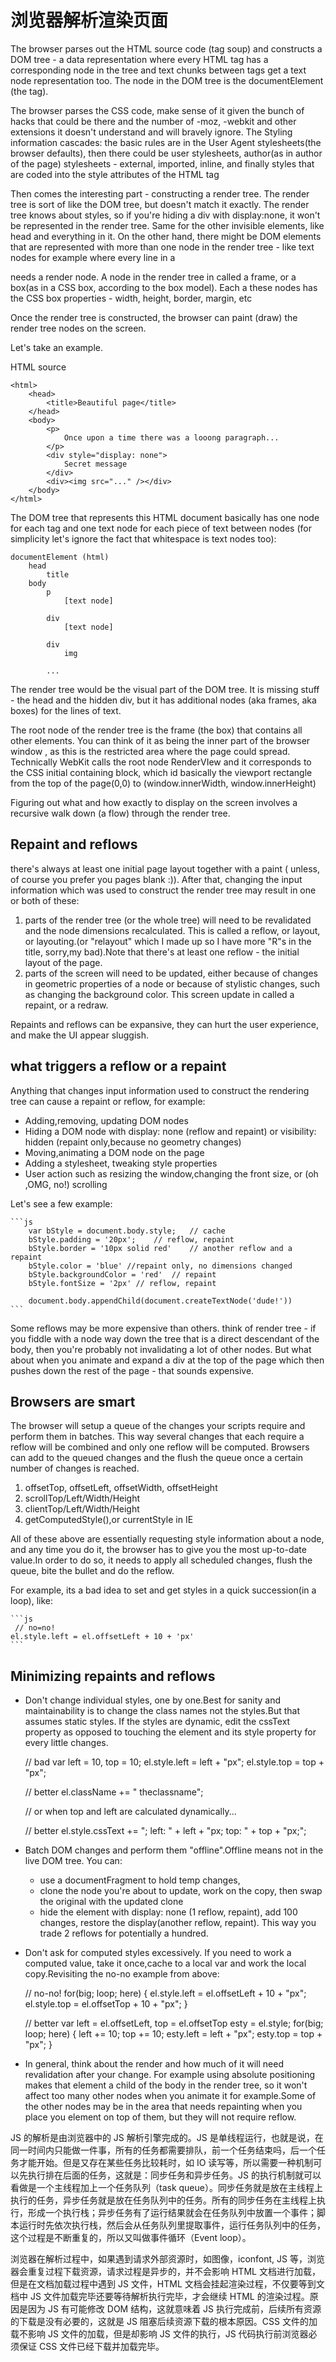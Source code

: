 # 浏览器解析渲染页面

The browser parses out the HTML source code (tag soup) and constructs a DOM tree - a data representation where every HTML tag has a corresponding node in the tree and text chunks between tags get a text node representation too. The node in the DOM tree is the documentElement (the <html> tag).

The browser parses the CSS code, make sense of it given the bunch of hacks that could be there and the number of -moz, -webkit and other extensions it doesn't understand and will bravely ignore. The Styling information cascades: the basic rules are in the User Agent stylesheets(the browser defaults), then there could be user stylesheets, author(as in author of the page) stylesheets - external, imported, inline, and finally styles that are coded into the style attributes of the HTML tag

Then comes the interesting part - constructing a render tree. The render tree is sort of like the DOM tree, but doesn't match it exactly. The render 
tree knows about styles, so if you're hiding a div with display:none, it won't be represented in the render tree. Same for the other invisible elements, like head and everything in it. On the other hand, there might be DOM elements that are represented with more than one node in the render tree - like text nodes for example where every line in a <p> needs a render node. A node in the render tree in called a frame, or a box(as in a  CSS box, according to the box model). Each a these nodes has the CSS box properties - width, height, border, margin, etc

Once the render tree is constructed, the browser can paint (draw) the render tree nodes on the screen.

Let's take an example.

HTML source

    <html>
        <head>
            <title>Beautiful page</title>
        </head>
        <body>
            <p>
                Once upon a time there was a looong paragraph...
            </p>
            <div style="display: none">
                Secret message
            </div>
            <div><img src="..." /></div>
        </body>
    </html>

The DOM tree that represents this HTML document basically has one node for each tag and one text node for each piece of text between nodes (for simplicity let's ignore the fact that whitespace is text nodes too):

    documentElement (html)
        head
            title
        body
            p
                [text node]
            
            div
                [text node]
            
            div
                img
            
            ...

The render tree would be the visual part of the DOM tree. It is missing stuff - the head and the hidden div, but it has additional nodes (aka frames, aka boxes) for the lines of text.

The root node of the render tree is the frame (the box) that contains all other elements. You can think of it as being the inner part of the browser window , as this is the restricted area where the page could spread. Technically WebKit calls the root node RenderVIew and it corresponds to the CSS initial containing block, which id basically the viewport rectangle from the top of the page(0,0) to (window.innerWidth, window.innerHeight)

Figuring out what and how exactly to display on the screen involves a recursive walk down (a flow) through the render tree.

## Repaint and reflows

there's always at least one initial page layout together with a paint ( unless, of course you prefer you pages blank :)). After that, changing the input information which was used to construct the render tree may result in one or both of these:

1. parts of the render tree (or the whole tree) will need to be revalidated and the node dimensions recalculated. This is called a reflow, or layout, or layouting.(or "relayout" which I made up so I have more "R"s in the title, sorry,my bad).Note that there's at least one reflow - the initial layout of the page.
2. parts of the screen will need to be updated, either because of changes in geometric properties of a node or because of stylistic changes, such as changing the background color. This screen update in called a repaint, or a redraw.

Repaints and reflows can be expansive, they can hurt the user experience, and make the UI appear sluggish.

## what triggers a reflow or a repaint

Anything that changes input information used to construct the rendering tree can cause a repaint or reflow, for example:

- Adding,removing, updating DOM nodes
- Hiding a DOM node with display: none (reflow and repaint) or visibility: hidden (repaint only,because no geometry changes)
- Moving,animating a DOM node on the page
- Adding a stylesheet, tweaking style properties
- User action such as resizing the window,changing the front size, or (oh ,OMG, no!) scrolling

Let's see a few example:

    ```js
        var bStyle = document.body.style;   // cache
        bStyle.padding = '20px';    // reflow, repaint
        bStyle.border = '10px solid red'    // another reflow and a  repaint
        bStyle.color = 'blue' //repaint only, no dimensions changed
        bStyle.backgroundColor = 'red'  // repaint
        bStyle.fontSize = '2px' // reflow, repaint

        document.body.appendChild(document.createTextNode('dude!'))
    ```

Some reflows may be more expensive than others. think of render tree - if you fiddle with a node way down the tree that is a direct descendant of the body, then you're  probably not invalidating a lot of other nodes. But what about when you animate and expand a div at the top of the page which then pushes down the rest of the page - that sounds expensive.

## Browsers are smart

The browser will setup a queue of the changes your scripts require and perform them in batches. This way several changes that each require a reflow will be combined and only one reflow will be computed. Browsers can add to the queued changes and the flush the queue once a certain number of changes is reached.

1. offsetTop, offsetLeft, offsetWidth, offsetHeight
2. scrollTop/Left/Width/Height
3. clientTop/Left/Width/Height
4. getComputedStyle(),or currentStyle in IE

All of these above are essentially requesting style information about a node, and any time you do it, the browser has to give you the most up-to-date value.In order to do so, it needs to apply all scheduled changes, flush the queue, bite the bullet and do the reflow.

For example, its a bad idea to set and get styles in a quick succession(in a loop), like:

    ```js
     // no=no!
    el.style.left = el.offsetLeft + 10 + 'px'
    ```

## Minimizing repaints and reflows

- Don't change individual styles, one by one.Best for sanity and maintainability is to change the class names not the styles.But that assumes static styles. If the styles are dynamic, edit the cssText property as opposed to touching the element and its style property for every little changes.

    // bad
    var left = 10,
        top = 10;
    el.style.left = left + "px";
    el.style.top  = top  + "px";

    // better
    el.className += " theclassname";

    // or when top and left are calculated dynamically...

    // better
    el.style.cssText += "; left: " + left + "px; top: " + top + "px;";

- Batch DOM changes and perform them "offline".Offline means not in the live DOM tree. You can:
  - use a documentFragment to hold temp changes,
  - clone the node you're about to update, work on the copy, then swap the original with the updated clone
  - hide the element with display: none (1 reflow, repaint), add 100 changes, restore the display(another reflow, repaint). This way you trade 2 reflows for potentially a hundred.

- Don't ask for computed styles excessively. If you need to work a computed value, take it once,cache to a local var and work the local copy.Revisiting the no-no example from above:

    // no-no!
    for(big; loop; here) {
        el.style.left = el.offsetLeft + 10 + "px";
        el.style.top  = el.offsetTop  + 10 + "px";
    }

    // better
    var left = el.offsetLeft,
        top  = el.offsetTop
        esty = el.style;
    for(big; loop; here) {
        left += 10;
        top  += 10;
        esty.left = left + "px";
        esty.top  = top  + "px";
    }

- In general, think about the render and how much of it will need revalidation after your change. For example using absolute positioning makes that element a child of the body in the render tree, so it won't affect too many other nodes when you animate it for example.Some of the other nodes may be in the area that needs repainting when you place you element on top of them, but they will not require reflow.

JS 的解析是由浏览器中的 JS 解析引擎完成的。JS 是单线程运行，也就是说，在同一时间内只能做一件事，所有的任务都需要排队，前一个任务结束吗，后一个任务才能开始。但是又存在某些任务比较耗时，如 IO 读写等，所以需要一种机制可以先执行排在后面的任务，这就是：同步任务和异步任务。JS 的执行机制就可以看做是一个主线程加上一个任务队列（task queue）。同步任务就是放在主线程上执行的任务，异步任务就是放在任务队列中的任务。所有的同步任务在主线程上执行，形成一个执行栈；异步任务有了运行结果就会在任务队列中放置一个事件；脚本运行时先依次执行栈，然后会从任务队列里提取事件，运行任务队列中的任务，这个过程是不断重复的，所以又叫做事件循环（Event loop）。

浏览器在解析过程中，如果遇到请求外部资源时，如图像，iconfont, JS 等，浏览器会重复过程下载资源，请求过程是异步的，并不会影响 HTML 文档进行加载，但是在文档加载过程中遇到 JS 文件，HTML 文档会挂起渲染过程，不仅要等到文档中 JS 文件加载完毕还要等待解析执行完毕，才会继续 HTML 的渲染过程。原因是因为 JS 有可能修改 DOM 结构，这就意味着 JS 执行完成前，后续所有资源的下载是没有必要的，这就是 JS 阻塞后续资源下载的根本原因。CSS 文件的加载不影响 JS 文件的加载，但是却影响 JS 文件的执行，JS 代码执行前浏览器必须保证 CSS 文件已经下载并加载完毕。
